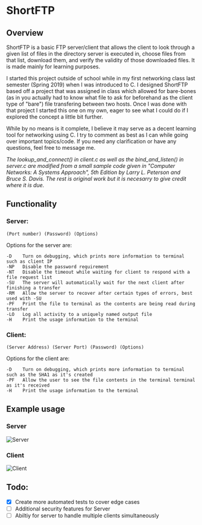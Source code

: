 # ShortFTP

## Overview
ShortFTP is a basic FTP server/client that allows the client to look through a given list of files in the directory server is executed in, choose files from that list, download them, and verify the validity of those downloaded files. It is made mainly for learning purposes.


I started this project outside of school while in my first networking class last semester (Spring 2019) when I was introduced to C. I designed ShortFTP based off a project that was assigned in class which allowed for bare-bones (as in you actually had to know what file to ask for beforehand as the client type of "bare") file transfering between two hosts. Once I was done with that project I started this one on my own, eager to see what I could do if I explored the concept a little bit further.


While by no means is it complete, I believe it may serve as a decent learning tool for networking using C. I try to comment as best as I can while going over important topics/code. If you need any clarification or have any questions, feel free to message me.


*The lookup_and_connect() in client.c as well as the bind_and_listen() in server.c are modified from a small sample code given in "Computer Networks: A Systems Approach", 5th Edition by Larry L. Peterson and Bruce S. Davis. The rest is original work but it is necesarry to give credit where it is due.*


## Functionality
### Server:
`(Port number) (Password) (Options)`

Options for the server are:
```
-D    Turn on debugging, which prints more information to terminal such as client IP
-NP   Disable the password requirement
-NT   Disable the timeout while waiting for client to respond with a file request list
-SU   The server will automatically wait for the next client after finishing a transfer
-RM   Allow the server to recover after certain types of errors, best used with -SU
-PF   Print the file to terminal as the contents are being read during transfer
-LO   Log all activity to a uniquely named output file
-H    Print the usage information to the terminal
```

### Client:
`(Server Address) (Server Port) (Password) (Options)`

Options for the client are:
```
-D    Turn on debugging, which prints more information to terminal such as the SHA1 as it's created
-PF   Allow the user to see the file contents in the terminal terminal as it's received
-H    Print the usage information to the terminal
```

## Example usage
### Server
![Server](https://imgur.com/DpNnkoG.png)


### Client
![Client](https://imgur.com/n3pl5hp.png)


## Todo:
-   [x] Create more automated tests to cover edge cases
-   [ ] Additional security features for Server
-   [ ] Abiltiy for server to handle multiple clients simultaneously